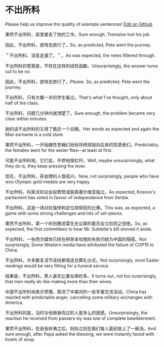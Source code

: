 # 不出所料

Please help us improve the quality of example sentences! [Edit on Github](https://github.com/jiyushe/jiyu-example-sentence-source/blob/main/chinese/buchusuoliao.md)

<p><span class="chinese">果然不出所料，屈里曼丢了他的工作。</span><span class="english">Sure enough, Tremaine lost his job.</span></p>

<p><span class="chinese">因此，不出所料，皮特去旅行了。</span><span class="english">So, as predicted, Pete went the journey.</span></p>

<p><span class="chinese">＂不出所料，消息走漏了。＂。</span><span class="english">As was expected, the news filtered through.</span></p>

<p><span class="chinese">不出所料的答案是，不存在这样的线性函数。</span><span class="english">Unsurprisingly, the answer turns out to be no.</span></p>

<p><span class="chinese">因此，不出所料，皮特去旅行了。</span><span class="english">Please. So, as predicted, Pete went the journey.</span></p>

<p><span class="chinese">不出所料，只有大概一半的学生看过。</span><span class="english">That's what I've thought, only about half of the class.</span></p>

<p><span class="chinese">不出所料，问题几分钟内就清楚了。</span><span class="english">Sure enough, the problem became very clear within minutes.</span></p>

<p><span class="chinese">她的话不出所料的又得了甑氏一个白眼。</span><span class="english">Her words as expected and again the Mao surname is a cold stare.</span></p>

<p><span class="chinese">果然不出所料，一开始雌性苍蝇们纷纷将绣球抛向后来的性感者们。</span><span class="english">Predictably, the females went for the sexier flies—at least at first.</span></p>

<p><span class="chinese">可能不出所料地，它们会，不停地按杠杆。</span><span class="english">Well, maybe unsurprisingly, what they do is, they keep pressing the lever.</span></p>

<p><span class="chinese">现在，不出所料，获金牌的人很高兴。</span><span class="english">Now, not surprisingly, people who have won Olympic gold medals are very happy.</span></p>

<p><span class="chinese">不出所料，科索沃的议会投票赞成脱离塞尔维亚独立。</span><span class="english">As expected, Kosovo's parliament has voted in favour of independence from Serbia.</span></p>

<p><span class="chinese">不出所料，这是一场对抗强悍和定位球频现的比赛。</span><span class="english">This was, as expected, a game with some strong challenges and lots of set-pieces.</span></p>

<p><span class="chinese">果然不出所料，第一个听到撒波雷先生议案的委员会立刻将之拒绝。</span><span class="english">So, as expected, the first committees to hear Mr. Sublette's bill shoved it aside.</span></p>

<p><span class="chinese">不出所料，一些西方媒体已经在把哥本哈根的失败归结为中国的阻碍。</span><span class="english">Not surprisingly, Some Western media have attributed the failure of COP15 to China.</span></p>

<p><span class="chinese">不出所料，大多数复活节读经都很适合葬礼仪式。</span><span class="english">Not surprisingly, most Easter readings would be very fitting for a funeral service.</span></p>

<p><span class="chinese">结果是，不出所料，男人喜欢比妻女挣的多。</span><span class="english">It turns out, not too surprisingly, that men really do like making more than their wives.</span></p>

<p><span class="chinese">中国不出所料地表示愤慨，取消了中美间的一些军事交流活动。</span><span class="english">China has reacted with predictable anger, cancelling some military exchanges with America.</span></p>

<p><span class="chinese">不出所料的是，当时与他擦身而过的人是多么的困惑。</span><span class="english">Unsurprisingly, the reaction he received from passers-by was one of complete bewilderment.</span></p>

<p><span class="chinese">果然不出所料，在爸爸祈祷之后，妈妈立刻在我们每人面前放上了一碗汤。</span><span class="english">And sure enough, after Papa asked the blessing, we were instantly faced with bowls of soup.</span></p>

